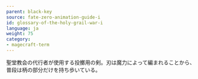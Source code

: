 ```yaml
---
parent: black-key
source: fate-zero-animation-guide-i
id: glossary-of-the-holy-grail-war-i
language: ja
weight: 75
category:
- magecraft-term
---
```


聖堂教会の代行者が使用する投擲用の剣。刃は魔力によって編まれることから、普段は柄の部分だけを持ち歩いている。
